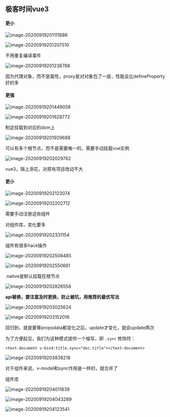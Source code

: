 ## 极客时间vue3

#### 更小

![image-20200919201111686](../imge/image-20200919201111686.png)

![image-20200919201207510](../imge/image-20200919201207510.png)

不用重复编译事件

![image-20200919201238788](../imge/image-20200919201238788.png)

因为代理对象，而不是属性，proxy是对对象包了一层，性能会比defineProperty好的多

#### 更强

![image-20200919201449058](../imge/image-20200919201449058.png)

![image-20200919201628772](../imge/image-20200919201628772.png)

制定挂载到对应的dom上

![image-20200919201929688](../imge/image-20200919201929688.png)

可以有多个根节点，而不是需要唯一的，需要手动挂载vue实例

![image-20200919202029762](../imge/image-20200919202029762.png)

vue3，锦上添花，对原有项目改动不大

#### 更小

![image-20200919202123074](../imge/image-20200919202123074.png)

![image-20200919202202712](../imge/image-20200919202202712.png)

需要手动注册这些组件



对组件库，变化要多

![image-20200919202331154](../imge/image-20200919202331154.png)

组件有很多hack操作

![image-20200919202508485](../imge/image-20200919202508485.png)

![image-20200919202550661](../imge/image-20200919202550661.png)

.native是默认挂载在根节点

![image-20200919202826558](../imge/image-20200919202826558.png)

**api替换，要注意及时更换，防止被坑，用推荐的最优写法**

![image-20200919203025624](../imge/image-20200919203025624.png)

![image-20200919203152016](../imge/image-20200919203152016.png)

回归到，就是要等propsdata都变化之后，update才变化，就会update两次





为了方便起见，我们为这种模式提供一个缩写，即 `.sync` 修饰符：

```
<text-document v-bind:title.sync="doc.title"></text-document>
```

![image-20200919203838218](../imge/image-20200919203838218.png)

对于组件来说，v-model和sync作用是一样的，就合并了





组件库

![image-20200919204011839](../imge/image-20200919204011839.png)



![image-20200919204043289](../imge/image-20200919204043289.png)

![image-20200919204123541](../imge/image-20200919204123541.png)

